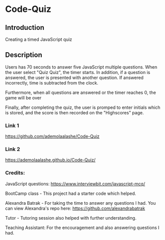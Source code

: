 # Code-Quiz

## Introduction

Creating a timed JavaScript quiz

## Description 

Users has 70 seconds to answer five JavaScript multiple questions. When the user select "Quiz Quiz", the timer starts. 
In addition, if a question is answered, the user is presented with another question. If answered incorrectly, time is subtracted from the clock.

Furthermore, when all questions are answered or the timer reaches 0, the game will be over

Finally, after completing the quiz, the user is promped to enter initials which is stored, and the score is then recorded on the "Highscores" page.

### Link 1
https://github.com/ademolaalashe/Code-Quiz

### Link 2
https://ademolaalashe.github.io/Code-Quiz/

### Credits:

JavaScript questions: https://www.interviewbit.com/javascript-mcq/

BootCamp class - This project had a starter code which helped.

Alexandra Batrak - For taking the time to answer any questions I had. You can view Alexandra's repo here: https://github.com/alexandrabatrak

Tutor - Tutoring session also helped with further understanding.

Teaching Assistant: For the encouragement and also answering questions I had.




